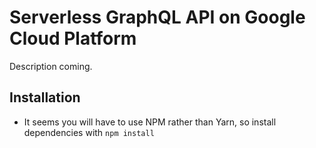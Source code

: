 # Serverless GraphQL API on Google Cloud Platform

Description coming.

## Installation

- It seems you will have to use NPM rather than Yarn, so install dependencies with `npm install`
